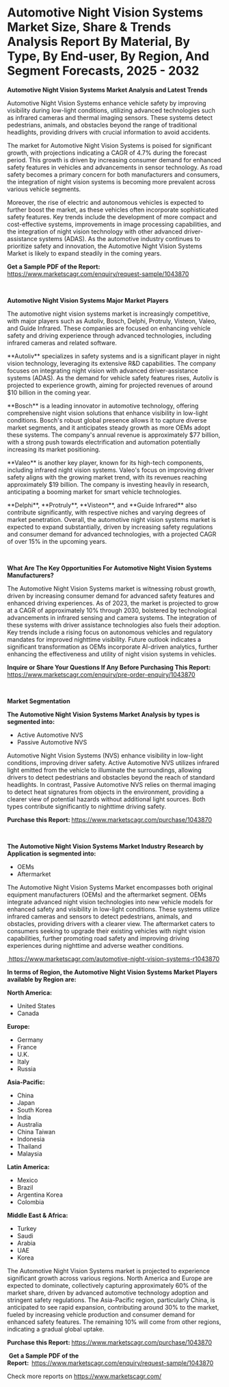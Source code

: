 <p><h1>Automotive Night Vision Systems Market Size, Share & Trends Analysis Report By Material, By Type, By End-user, By Region, And Segment Forecasts, 2025 - 2032</h1></p><p><strong>Automotive Night Vision Systems Market Analysis and Latest Trends</strong></p>
<p><p>Automotive Night Vision Systems enhance vehicle safety by improving visibility during low-light conditions, utilizing advanced technologies such as infrared cameras and thermal imaging sensors. These systems detect pedestrians, animals, and obstacles beyond the range of traditional headlights, providing drivers with crucial information to avoid accidents.</p><p>The market for Automotive Night Vision Systems is poised for significant growth, with projections indicating a CAGR of 4.7% during the forecast period. This growth is driven by increasing consumer demand for enhanced safety features in vehicles and advancements in sensor technology. As road safety becomes a primary concern for both manufacturers and consumers, the integration of night vision systems is becoming more prevalent across various vehicle segments.</p><p>Moreover, the rise of electric and autonomous vehicles is expected to further boost the market, as these vehicles often incorporate sophisticated safety features. Key trends include the development of more compact and cost-effective systems, improvements in image processing capabilities, and the integration of night vision technology with other advanced driver-assistance systems (ADAS). As the automotive industry continues to prioritize safety and innovation, the Automotive Night Vision Systems Market is likely to expand steadily in the coming years.</p></p>
<p><strong>Get a Sample PDF of the Report:&nbsp;</strong> <a href="https://www.marketscagr.com/enquiry/request-sample/1043870?utm_campaign=3578&utm_medium=2&utm_source=Github&utm_content=ia&utm_term=30032025&utm_id=automotive-night-vision-systems">https://www.marketscagr.com/enquiry/request-sample/1043870</a></p>
<p>&nbsp;</p>
<p><strong>Automotive Night Vision Systems Major Market Players</strong></p>
<p><p>The automotive night vision systems market is increasingly competitive, with major players such as Autoliv, Bosch, Delphi, Protruly, Visteon, Valeo, and Guide Infrared. These companies are focused on enhancing vehicle safety and driving experience through advanced technologies, including infrared cameras and related software.</p><p>**Autoliv** specializes in safety systems and is a significant player in night vision technology, leveraging its extensive R&D capabilities. The company focuses on integrating night vision with advanced driver-assistance systems (ADAS). As the demand for vehicle safety features rises, Autoliv is projected to experience growth, aiming for projected revenues of around $10 billion in the coming year.</p><p>**Bosch** is a leading innovator in automotive technology, offering comprehensive night vision solutions that enhance visibility in low-light conditions. Bosch's robust global presence allows it to capture diverse market segments, and it anticipates steady growth as more OEMs adopt these systems. The company's annual revenue is approximately $77 billion, with a strong push towards electrification and automation potentially increasing its market positioning.</p><p>**Valeo** is another key player, known for its high-tech components, including infrared night vision systems. Valeo's focus on improving driver safety aligns with the growing market trend, with its revenues reaching approximately $19 billion. The company is investing heavily in research, anticipating a booming market for smart vehicle technologies.</p><p>**Delphi**, **Protruly**, **Visteon**, and **Guide Infrared** also contribute significantly, with respective niches and varying degrees of market penetration. Overall, the automotive night vision systems market is expected to expand substantially, driven by increasing safety regulations and consumer demand for advanced technologies, with a projected CAGR of over 15% in the upcoming years.</p></p>
<p>&nbsp;</p>
<p><strong>What Are The Key Opportunities For Automotive Night Vision Systems Manufacturers?</strong></p>
<p><p>The Automotive Night Vision Systems market is witnessing robust growth, driven by increasing consumer demand for advanced safety features and enhanced driving experiences. As of 2023, the market is projected to grow at a CAGR of approximately 10% through 2030, bolstered by technological advancements in infrared sensing and camera systems. The integration of these systems with driver assistance technologies also fuels their adoption. Key trends include a rising focus on autonomous vehicles and regulatory mandates for improved nighttime visibility. Future outlook indicates a significant transformation as OEMs incorporate AI-driven analytics, further enhancing the effectiveness and utility of night vision systems in vehicles.</p></p>
<p><strong>Inquire or Share Your Questions If Any Before Purchasing This Report:</strong> <a href="https://www.marketscagr.com/enquiry/pre-order-enquiry/1043870?utm_campaign=3578&utm_medium=2&utm_source=Github&utm_content=ia&utm_term=30032025&utm_id=automotive-night-vision-systems">https://www.marketscagr.com/enquiry/pre-order-enquiry/1043870</a></p>
<p>&nbsp;</p>
<p><strong>Market Segmentation</strong></p>
<p><strong>The Automotive Night Vision Systems Market Analysis by types is segmented into:</strong></p>
<p><ul><li>Active Automotive NVS</li><li>Passive Automotive NVS</li></ul></p>
<p><p>Automotive Night Vision Systems (NVS) enhance visibility in low-light conditions, improving driver safety. Active Automotive NVS utilizes infrared light emitted from the vehicle to illuminate the surroundings, allowing drivers to detect pedestrians and obstacles beyond the reach of standard headlights. In contrast, Passive Automotive NVS relies on thermal imaging to detect heat signatures from objects in the environment, providing a clearer view of potential hazards without additional light sources. Both types contribute significantly to nighttime driving safety.</p></p>
<p><strong>Purchase this Report:&nbsp;</strong><a href="https://www.marketscagr.com/purchase/1043870?utm_campaign=3578&utm_medium=2&utm_source=Github&utm_content=ia&utm_term=30032025&utm_id=automotive-night-vision-systems">https://www.marketscagr.com/purchase/1043870</a></p>
<p>&nbsp;</p>
<p><strong>The Automotive Night Vision Systems Market Industry Research by Application is segmented into:</strong></p>
<p><ul><li>OEMs</li><li>Aftermarket</li></ul></p>
<p><p>The Automotive Night Vision Systems Market encompasses both original equipment manufacturers (OEMs) and the aftermarket segment. OEMs integrate advanced night vision technologies into new vehicle models for enhanced safety and visibility in low-light conditions. These systems utilize infrared cameras and sensors to detect pedestrians, animals, and obstacles, providing drivers with a clearer view. The aftermarket caters to consumers seeking to upgrade their existing vehicles with night vision capabilities, further promoting road safety and improving driving experiences during nighttime and adverse weather conditions.</p></p>
<p><a href="https://www.marketscagr.com/automotive-night-vision-systems-r1043870?utm_campaign=3578&utm_medium=2&utm_source=Github&utm_content=ia&utm_term=30032025&utm_id=automotive-night-vision-systems">&nbsp;https://www.marketscagr.com/automotive-night-vision-systems-r1043870</a></p>
<p><strong>In terms of Region, the Automotive Night Vision Systems Market Players available by Region are:</strong></p>
<p>
    <p> <strong> North America: </strong>
        <ul>
            <li>United States</li>
            <li>Canada</li>
        </ul>
        </p> 
    <p> <strong> Europe: </strong>
        <ul>
            <li>Germany</li>
            <li>France</li>
            <li>U.K.</li>
            <li>Italy</li>
            <li>Russia</li>
        </ul>
        </p> 
    <p> <strong> Asia-Pacific: </strong>
        <ul>
            <li>China</li>
            <li>Japan</li>
            <li>South Korea</li>
            <li>India</li>
            <li>Australia</li>
            <li>China Taiwan</li>
            <li>Indonesia</li>
            <li>Thailand</li>
            <li>Malaysia</li>
        </ul>
        </p> 
    <p> <strong> Latin America: </strong>
        <ul>
            <li>Mexico</li>
            <li>Brazil</li>
            <li>Argentina Korea</li>
            <li>Colombia</li>
        </ul>
        </p> 
    <p> <strong> Middle East & Africa: </strong>
        <ul>
            <li>Turkey</li>
            <li>Saudi</li>
            <li>Arabia</li>
            <li>UAE</li>
            <li>Korea</li>
        </ul>
    </p>
    </p>
<p><p>The Automotive Night Vision Systems market is projected to experience significant growth across various regions. North America and Europe are expected to dominate, collectively capturing approximately 60% of the market share, driven by advanced automotive technology adoption and stringent safety regulations. The Asia-Pacific region, particularly China, is anticipated to see rapid expansion, contributing around 30% to the market, fueled by increasing vehicle production and consumer demand for enhanced safety features. The remaining 10% will come from other regions, indicating a gradual global uptake.</p></p>
<p><strong>Purchase this Report: </strong><a href="https://www.marketscagr.com/purchase/1043870?utm_campaign=3578&utm_medium=2&utm_source=Github&utm_content=ia&utm_term=30032025&utm_id=automotive-night-vision-systems">https://www.marketscagr.com/purchase/1043870</a></p>
<p>&nbsp;<strong>Get a Sample PDF of the Report:&nbsp;&nbsp;</strong><a href="https://www.marketscagr.com/enquiry/request-sample/1043870?utm_campaign=3578&utm_medium=2&utm_source=Github&utm_content=ia&utm_term=30032025&utm_id=automotive-night-vision-systems">https://www.marketscagr.com/enquiry/request-sample/1043870</a></p>
<p><strong></strong></p>
<p>Check more reports on <a href="https://www.marketscagr.com/?utm_campaign=3578&utm_medium=2&utm_source=Github&utm_content=ia&utm_term=30032025&utm_id=automotive-night-vision-systems">https://www.marketscagr.com/</a></p>